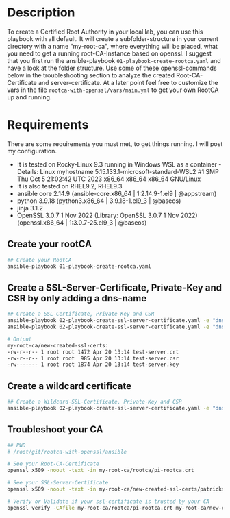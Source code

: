 # Description
To create a Certified Root Authority in your local lab, you can use this playbook with all default. It will create a subfolder-structure in your current directory with a name "my-root-ca", where everything will be placed, what you need to get a running root-CA-Instance based on openssl. I suggest that you first run the ansible-playbook `01-playbook-create-rootca.yaml` and have a look at the folder structure. Use some of these openssl-commands below in the troubleshooting section to analyze the created Root-CA-Certificate and server-certificate. At a later point feel free to customize the vars in the file `rootca-with-openssl/vars/main.yml` to get your own RootCA up and running.

# Requirements
There are some requirements you must met, to get things running. I will post my configuration.
- It is tested on Rocky-Linux 9.3 running in Windows WSL as a container - Details: Linux myhostname 5.15.133.1-microsoft-standard-WSL2 #1 SMP Thu Oct 5 21:02:42 UTC 2023 x86_64 x86_64 x86_64 GNU/Linux
- It is also tested on RHEL9.2, RHEL9.3
- ansible core 2.14.9 (ansible-core.x86_64 | 1:2.14.9-1.el9 | @appstream)
- python 3.9.18 (python3.x86_64 | 3.9.18-1.el9_3 | @baseos)
- jinja 3.1.2
- OpenSSL 3.0.7 1 Nov 2022 (Library: OpenSSL 3.0.7 1 Nov 2022) (openssl.x86_64 | 1:3.0.7-25.el9_3 | @baseos)

## Create your rootCA
```bash
## Create your RootCA
ansible-playbook 01-playbook-create-rootca.yaml
```

## Create a SSL-Server-Certificate, Private-Key and CSR by only adding a dns-name
```bash
## Create a SSL-Certificate, Private-Key and CSR
ansible-playbook 02-playbook-create-ssl-server-certificate.yaml -e "dnsname=test-server serverip=192.168.1.100"
ansible-playbook 02-playbook-create-ssl-server-certificate.yaml -e "dnsname=example-server serverip=192.168.1.101"

# Output
my-root-ca/new-created-ssl-certs:
-rw-r--r-- 1 root root 1472 Apr 20 13:14 test-server.crt
-rw-r--r-- 1 root root  985 Apr 20 13:14 test-server.csr
-rw------- 1 root root 1874 Apr 20 13:14 test-server.key
```

## Create a wildcard certificate

```bash
## Create a Wildcard-SSL-Certificate, Private-Key and CSR
ansible-playbook 02-playbook-create-ssl-server-certificate.yaml -e "dnsname=wildcard-server serverip=192.168.1.100 alt3=*.wildcard-server.home.local"


```


## Troubleshoot your CA

```bash
## PWD
# /root/git/rootca-with-openssl/ansible

# See your Root-CA-Certificate
openssl x509 -noout -text -in my-root-ca/rootca/pi-rootca.crt

# See your SSL-Server-Certificate
openssl x509 -noout -text -in my-root-ca/new-created-ssl-certs/patricks-server.crt

# Verify or Validate if your ssl-certificate is trusted by your CA
openssl verify -CAfile my-root-ca/rootca/pi-rootca.crt my-root-ca/new-created-ssl-certs/patricks-server.crt
```